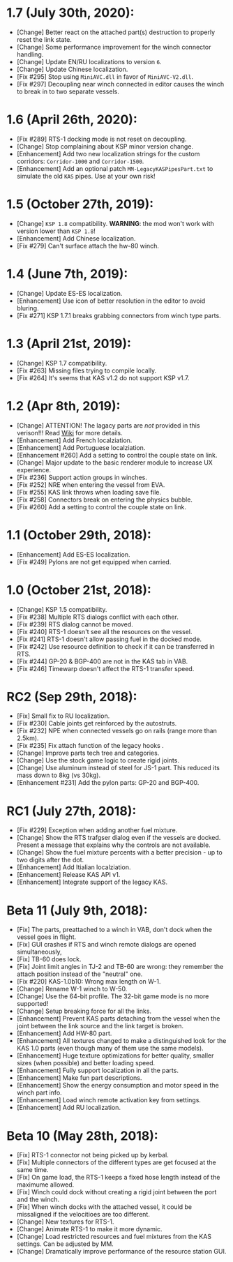 # 1.7 (July 30th, 2020):
* [Change] Better react on the attached part(s) destruction to properly reset the link state.
* [Change] Some performance improvement for the winch connector handling.
* [Change] Update EN/RU localizations to version `6`.
* [Change] Update Chinese localization.
* [Fix #295] Stop using `MiniAVC.dll` in favor of `MiniAVC-V2.dll`.
* [Fix #297] Decoupling near winch connected in editor causes the winch to break in to two separate vessels.

# 1.6 (April 26th, 2020):
* [Fix #289] RTS-1 docking mode is not reset on decoupling.
* [Change] Stop complaining about KSP minor version change.
* [Enhancement] Add two new localization strings for the custom corridors: `Corridor-1000` and `Corridor-1500`.
* [Enhancement] Add an optional patch `MM-LegacyKASPipesPart.txt` to simulate the old `KAS` pipes. Use at your own risk!

# 1.5 (October 27th, 2019):
* [Change] `KSP 1.8` compatibility. __WARNING__: the mod won't work with version lower than `KSP 1.8`!
* [Enhancement] Add Chinese localization.
* [Fix #279] Can't surface attach the hw-80 winch.

# 1.4 (June 7th, 2019):
* [Change] Update ES-ES localization.
* [Enhancement] Use icon of better resolution in the editor to avoid bluring.
* [Fix #271] KSP 1.7.1 breaks grabbing connectors from winch type parts.

# 1.3 (April 21st, 2019):
* [Change] KSP 1.7 compatibility.
* [Fix #263] Missing files trying to compile locally.
* [Fix #264] It's seems that KAS v1.2 do not support KSP v1.7.

# 1.2 (Apr 8th, 2019):
* [Change] ATTENTION! The lagacy parts are _not_ provided in this verison!!! Read [Wiki](https://github.com/ihsoft/KAS/wiki/Legacy-parts-destiny) for more details.
* [Enhancement] Add French localziation.
* [Enhancement] Add Portuguese localziation.
* [Enhancement #260] Add a setting to control the couple state on link.
* [Change] Major update to the basic renderer module to increase UX experience.
* [Fix #236] Support action groups in winches.
* [Fix #252] NRE when entering the vessel from EVA.
* [Fix #255] KAS link throws when loading save file.
* [Fix #258] Connectors break on entering the physics bubble.
* [Fix #260] Add a setting to control the couple state on link.

# 1.1 (October 29th, 2018):
* [Enhancement] Add ES-ES localization.
* [Fix #249] Pylons are not get equipped when carried.

# 1.0 (October 21st, 2018):
* [Change] KSP 1.5 compatibility.
* [Fix #238] Multiple RTS dialogs conflict with each other.
* [Fix #239] RTS dialog cannot be moved.
* [Fix #240] RTS-1 doesn't see all the resources on the vessel.
* [Fix #241] RTS-1 doesn't allow passing fuel in the docked mode.
* [Fix #242] Use resource definition to check if it can be transferred in RTS.
* [Fix #244] GP-20 & BGP-400 are not in the KAS tab in VAB.
* [Fix #246] Timewarp doesn't affect the RTS-1 transfer speed.

# RC2 (Sep 29th, 2018):
* [Fix] Small fix to RU localization.
* [Fix #230] Cable joints get reinforced by the autostruts.
* [Fix #232] NPE when connected vessels go on rails (range more than 2.5km).
* [Fix #235] Fix attach function of the legacy hooks .
* [Change] Improve parts tech tree and categories.
* [Change] Use the stock game logic to create rigid joints.
* [Change] Use aluminum instead of steel for JS-1 part. This reduced its mass down to 8kg (vs 30kg).
* [Enhancement #231] Add the pylon parts: GP-20 and BGP-400.

# RC1 (July 27th, 2018):
* [Fix #229] Exception when adding another fuel mixture.
* [Change] Show the RTS trafgser dialog even if the vessels are docked. Present a message that explains why the controls are not available.
* [Change] Show the fuel mixture percents with a better precision - up to two digits after the dot.
* [Enhancement] Add Itialian localziation.
* [Enhancement] Release KAS API v1.
* [Enhancement] Integrate support of the legacy KAS.

# Beta 11 (July 9th, 2018):
* [Fix] The parts, preattached to a winch in VAB, don't dock when the vessel goes in flight.
* [Fix] GUI crashes if RTS and winch remote dialogs are opened simultaneously,
* [Fix] TB-60 does lock.
* [Fix] Joint limit angles in TJ-2 and TB-60 are wrong: they remember the attach position instead of the "neutral" one.
* [Fix #220] KAS-1.0b10: Wrong max length on W-1.
* [Change] Rename W-1 winch to W-50.
* [Change] Use the 64-bit profile. The 32-bit game mode is no more supported!
* [Change] Setup breaking force for all the links.
* [Enhancement] Prevent KAS parts detaching from the vessel when the joint between the link source and the link target is broken.
* [Enhancement] Add HW-80 part.
* [Enhancement] All textures changed to make a distinguished look for the KAS 1.0 parts (even though many of them use the same models).
* [Enhancement] Huge texture optimizations for better quality, smaller sizes (when possible) and better loading speed.
* [Enhancement] Fully support localization in all the parts.
* [Enhancement] Make fun part descriptions.
* [Enhancement] Show the energy consumption and motor speed in the winch part info.
* [Enhancement] Load winch remote activation key from settings.
* [Enhancement] Add RU localization.

# Beta 10 (May 28th, 2018):
* [Fix] RTS-1 connector not being picked up by kerbal.
* [Fix] Multiple connectors of the different types are get focused at the same time.
* [Fix] On game load, the RTS-1 keeps a fixed hose length instead of the maximume allowed.
* [Fix] Winch could dock without creating a rigid joint between the port and the winch.
* [Fix] When winch docks with the attached vessel, it could be missaligned if the velocitioes are too different.
* [Change] New textures for RTS-1.
* [Change] Animate RTS-1 to make it more dynamic.
* [Change] Load restricted resources and fuel mixtures from the KAS settings. Can be adjusted by MM.
* [Change] Dramatically improve performance of the resource station GUI.
